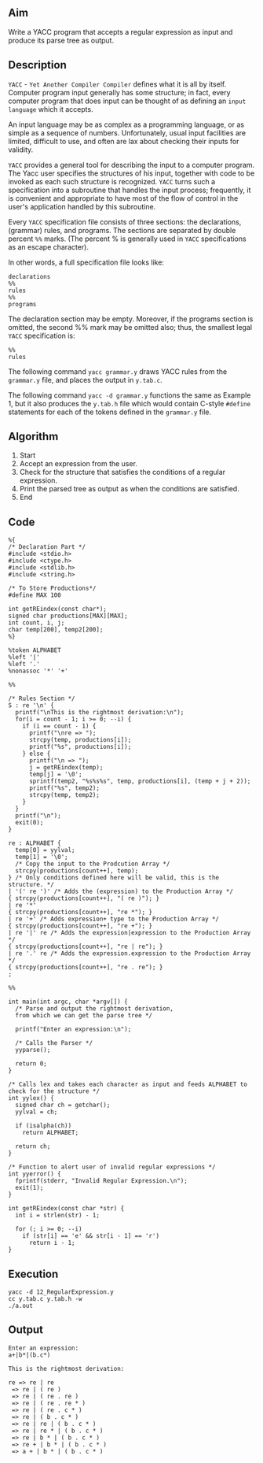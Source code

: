 ## Aim
Write a YACC program that accepts a regular expression as input and produce its parse tree as output.

## Description
`YACC` - `Yet Another Compiler Compiler` defines what it is all by itself. Computer program input generally has some structure; in fact, every computer program that does input can be thought of as defining an `input language` which it accepts.  

An input language may be as complex as a programming language, or as simple as a sequence of numbers. Unfortunately, usual input facilities are limited, difficult to use, and often are lax about checking their inputs for validity.

`YACC` provides a general tool for describing the input to a computer program. The Yacc user specifies the structures of his input, together with code to be invoked as each such structure is recognized. `YACC` turns such a specification into a subroutine that handles the input process; frequently, it is convenient and appropriate to have most of the flow of control in the user's application handled by this subroutine.

Every `YACC` specification file consists of three sections: the declarations, (grammar) rules, and programs. The sections are separated by double percent `%%` marks. (The percent % is generally used in `YACC` specifications as an escape character).  

In other words, a full specification file looks like:
```
declarations
%%
rules
%%
programs
```

The declaration section may be empty. Moreover, if the programs section is omitted, the second %% mark may be omitted also; thus, the smallest legal `YACC` specification is:
```
%%
rules
```

The following command `yacc grammar.y` draws YACC rules from the `grammar.y` file, and places the output in `y.tab.c`.

The following command `yacc -d grammar.y` functions the same as Example 1, but it also produces the `y.tab.h` file which would contain C-style `#define` statements for each of the tokens defined in the `grammar.y` file.

## Algorithm
1. Start
2. Accept an expression from the user.
3. Check for the structure that satisfies the conditions of a regular expression.
4. Print the parsed tree as output as when the conditions are satisfied.
5. End

## Code
```
%{
/* Declaration Part */
#include <stdio.h>
#include <ctype.h>
#include <stdlib.h>
#include <string.h>

/* To Store Productions*/
#define MAX 100

int getREindex(const char*);
signed char productions[MAX][MAX];
int count, i, j;
char temp[200], temp2[200];
%}

%token ALPHABET
%left '|'
%left '.'
%nonassoc '*' '+'

%%

/* Rules Section */
S : re '\n' {
  printf("\nThis is the rightmost derivation:\n");
  for(i = count - 1; i >= 0; --i) {
    if (i == count - 1) {
      printf("\nre => ");
      strcpy(temp, productions[i]);
      printf("%s", productions[i]);
    } else {
      printf("\n => ");
      j = getREindex(temp);
      temp[j] = '\0';
      sprintf(temp2, "%s%s%s", temp, productions[i], (temp + j + 2));
      printf("%s", temp2);
      strcpy(temp, temp2);
    }
  }
  printf("\n");
  exit(0);
}

re : ALPHABET {
  temp[0] = yylval;
  temp[1] = '\0';
  /* Copy the input to the Prodcution Array */
  strcpy(productions[count++], temp);
} /* Only conditions defined here will be valid, this is the structure. */
| '(' re ')' /* Adds the (expression) to the Production Array */
{ strcpy(productions[count++], "( re )"); }
| re '*'
{ strcpy(productions[count++], "re *"); }
| re '+' /* Adds expression+ type to the Production Array */
{ strcpy(productions[count++], "re +"); }
| re '|' re /* Adds the expression|expression to the Production Array */
{ strcpy(productions[count++], "re | re"); }
| re '.' re /* Adds the expression.expression to the Production Array */
{ strcpy(productions[count++], "re . re"); }
;

%%

int main(int argc, char *argv[]) {
  /* Parse and output the rightmost derivation,
  from which we can get the parse tree */

  printf("Enter an expression:\n");

  /* Calls the Parser */
  yyparse();

  return 0;
}

/* Calls lex and takes each character as input and feeds ALPHABET to check for the structure */
int yylex() {
  signed char ch = getchar();
  yylval = ch;

  if (isalpha(ch))
    return ALPHABET;

  return ch;
}

/* Function to alert user of invalid regular expressions */
int yyerror() {
  fprintf(stderr, "Invalid Regular Expression.\n");
  exit(1);
}

int getREindex(const char *str) {
  int i = strlen(str) - 1;

  for (; i >= 0; --i)
    if (str[i] == 'e' && str[i - 1] == 'r')
      return i - 1;
}
```

## Execution
```
yacc -d 12_RegularExpression.y
cc y.tab.c y.tab.h -w
./a.out
```

## Output
```
Enter an expression:
a+|b*|(b.c*)

This is the rightmost derivation:

re => re | re
 => re | ( re )
 => re | ( re . re )
 => re | ( re . re * )
 => re | ( re . c * )
 => re | ( b . c * )
 => re | re | ( b . c * )
 => re | re * | ( b . c * )
 => re | b * | ( b . c * )
 => re + | b * | ( b . c * )
 => a + | b * | ( b . c * )
```
